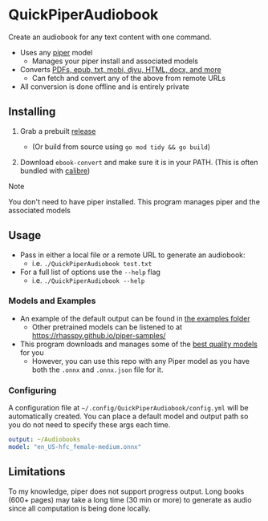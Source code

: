 # QuickPiperAudiobook

Create an audiobook for any text content with one command. 
 - Uses any [piper](https://rhasspy.github.io/piper-samples/) model
    - Manages your piper install and associated models
 - Converts [PDFs, epub, txt, mobi, djvu, HTML, docx, and more](https://manual.calibre-ebook.com/generated/en/ebook-convert.html)
    - Can fetch and convert any of the above from remote URLs
 - All conversion is done offline and is entirely private


## Installing

1. Grab a prebuilt [release](https://github.com/C-Loftus/QuickPiperAudiobook/releases/)
    * (Or build from source using `go mod tidy && go build`)

2. Download `ebook-convert` and make sure it is in your PATH. (This is often bundled with [calibre](https://calibre-ebook.com/))

> [!NOTE]  
> You don't need to have piper installed. This program manages piper and the associated models



## Usage 

* Pass in either a local file or a remote URL to generate an audiobook: 
   * i.e. `./QuickPiperAudiobook test.txt`
* For a full list of options use the `--help` flag
   * i.e. `./QuickPiperAudiobook --help`

### Models and Examples


* An example of the default output can be found in [the examples folder](./examples/)
   * Other pretrained models can be listened to at https://rhasspy.github.io/piper-samples/ 
* This program downloads and manages some of the [best quality models](./lib/models.go) for you
   * However, you can use this repo with any Piper model as you have both the `.onnx` and `.onnx.json` file for it. 


### Configuring

A configuration file at `~/.config/QuickPiperAudiobook/config.yml` will be automatically created. You can place a default model and output path so you do not need to specify these args each time.

```yml
output: ~/Audiobooks
model: "en_US-hfc_female-medium.onnx"
```

## Limitations

To my knowledge, piper does not support progress output. Long books (600+ pages) may take a long time (30 min or more) to generate as audio since all computation is being done locally. 